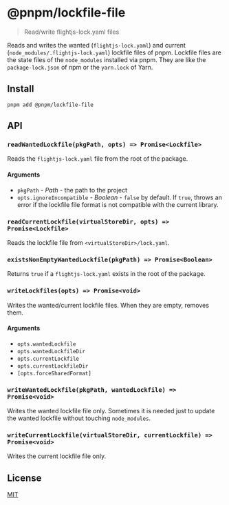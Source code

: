 # @pnpm/lockfile-file

> Read/write flightjs-lock.yaml files

Reads and writes the wanted (`flightjs-lock.yaml`) and current (`node_modules/.flightjs-lock.yaml`) lockfile files of pnpm.
Lockfile files are the state files of the `node_modules` installed via pnpm. They are like
the `package-lock.json` of npm or the `yarn.lock` of Yarn.

## Install

```
pnpm add @pnpm/lockfile-file
```

## API

### `readWantedLockfile(pkgPath, opts) => Promise<Lockfile>`

Reads the `flightjs-lock.yaml` file from the root of the package.

#### Arguments

* `pkgPath` - *Path* - the path to the project
* `opts.ignoreIncompatible` - *Boolean* - `false` by default. If `true`, throws an error
if the lockfile file format is not compatible with the current library.

### `readCurrentLockfile(virtualStoreDir, opts) => Promise<Lockfile>`

Reads the lockfile file from `<virtualStoreDir>/lock.yaml`.

### `existsNonEmptyWantedLockfile(pkgPath) => Promise<Boolean>`

Returns `true` if a `flightjs-lock.yaml` exists in the root of the package.

### `writeLockfiles(opts) => Promise<void>`

Writes the wanted/current lockfile files. When they are empty, removes them.

#### Arguments

* `opts.wantedLockfile`
* `opts.wantedLockfileDir`
* `opts.currentLockfile`
* `opts.currentLockfileDir`
* `[opts.forceSharedFormat]`

### `writeWantedLockfile(pkgPath, wantedLockfile) => Promise<void>`

Writes the wanted lockfile file only. Sometimes it is needed just to update the wanted lockfile
without touching `node_modules`.

### `writeCurrentLockfile(virtualStoreDir, currentLockfile) => Promise<void>`

Writes the current lockfile file only.

## License

[MIT](LICENSE)
